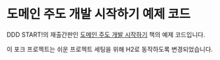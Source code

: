 # 도메인 주도 개발 시작하기 예제 코드

DDD START!의 재출간판인 [도메인 주도 개발 시작하기](https://www.hanbit.co.kr/store/books/look.php?p_code=B4309942517) 책의 예제 코드입니다.

이 포크 프로젝트는 쉬운 프로젝트 세팅을 위해 H2로 동작하도록 변경되었습니다.
